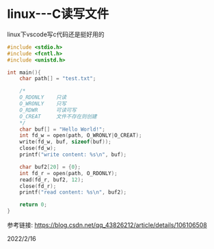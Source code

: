 # linux---C读写文件

linux下vscode写c代码还是挺好用的  

```cpp
#include <stdio.h>
#include <fcntl.h>
#include <unistd.h>

int main(){
    char path[] = "test.txt";

    /*
    O_RDONLY    只读
    O_WRONLY    只写
    O_RDWR      可读可写
    O_CREAT     文件不存在则创建
    */
    char buf[] = "Hello World!";
    int fd_w = open(path, O_WRONLY|O_CREAT);
    write(fd_w, buf, sizeof(buf));
    close(fd_w);
    printf("write content: %s\n", buf);    

    char buf2[20] = {0};
    int fd_r = open(path, O_RDONLY);
    read(fd_r, buf2, 12);
    close(fd_r);
    printf("read content: %s\n", buf2);    

    return 0;
}
```

参考链接: https://blog.csdn.net/qq_43826212/article/details/106106508  

2022/2/16  
